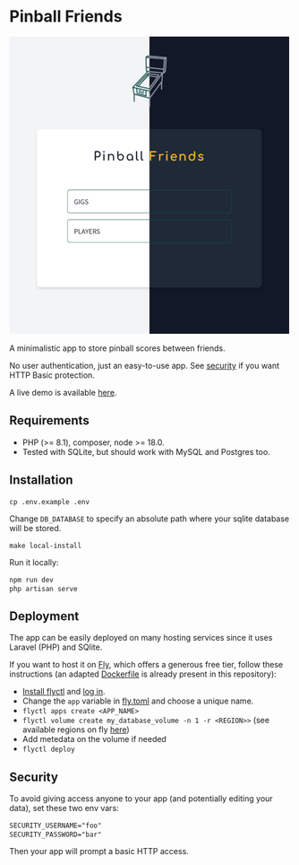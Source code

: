 # Pinball Friends

![](doc/images/capture.png)

A minimalistic app to store pinball scores between friends.

No user authentication, just an easy-to-use app. See [security](#Security) if you want HTTP Basic protection.

A live demo is available [here](https://demo.pinball-friends.com/).

## Requirements

- PHP (>= 8.1), composer, node >= 18.0.
- Tested with SQLite, but should work with MySQL and Postgres too.

## Installation

```shell
cp .env.example .env
```

Change `DB_DATABASE` to specify an absolute path where your sqlite database will be stored.

```shell
make local-install
```

Run it locally:

```shell
npm run dev
php artisan serve
```

## Deployment

The app can be easily deployed on many hosting services since it uses Laravel (PHP) and SQlite.

If you want to host it on [Fly](https://fly.io), which offers a generous free tier, follow these instructions (an adapted [Dockerfile](Dockerfile) is already present in this repository):

- [Install flyctl](https://fly.io/docs/hands-on/install-flyctl/) and [log in](https://fly.io/docs/hands-on/sign-in/).
- Change the `app` variable in [fly.toml](fly.toml) and choose a unique name.
- `flyctl apps create <APP_NAME>`
- `flyctl volume create my_database_volume -n 1 -r <REGION>>` (see available regions on fly [here](https://fly.io/docs/reference/regions/))
- Add metedata on the volume if needed
- `flyctl deploy`

## Security

To avoid giving access anyone to your app (and potentially editing your data), set these two env vars:

```
SECURITY_USERNAME="foo"
SECURITY_PASSWORD="bar"
```

Then your app will prompt a basic HTTP access.
